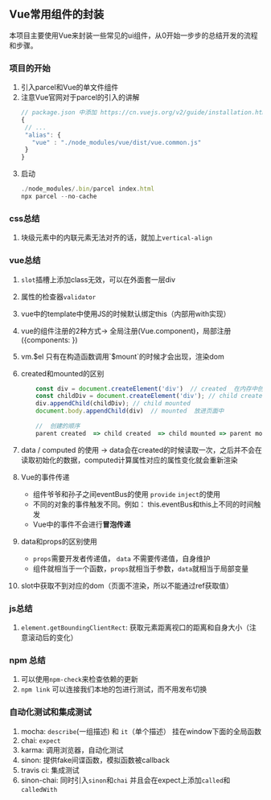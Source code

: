 ## Vue常用组件的封装

本项目主要使用Vue来封装一些常见的ui组件，从0开始一步步的总结开发的流程和步骤。

### 项目的开始
1. 引入parcel和Vue的单文件组件
2. 注意Vue官网对于parcel的引入的讲解
     ```javascript
    // package.json 中添加 https://cn.vuejs.org/v2/guide/installation.html
    {
      // ...
      "alias": {
        "vue" : "./node_modules/vue/dist/vue.common.js"
      }
    }
    ```
3. 启动
    ```javascript
    ./node_modules/.bin/parcel index.html
    npx parcel --no-cache 
    ```

### css总结
1. 块级元素中的内联元素无法对齐的话，就加上`vertical-align`

### vue总结
1. `slot`插槽上添加class无效，可以在外面套一层div
2. 属性的检查器`validator`
3. vue中的template中使用JS的时候默认绑定this（内部用with实现）
4. vue的组件注册的2种方式-> 全局注册(Vue.component)，局部注册({components: })
5. vm.$el 只有在构造函数调用`$mount`的时候才会出现，渲染dom
6. created和mounted的区别 
   ```javascript
       const div = document.createElement('div')  // created  在内存中创建，没有放入dom中
       const childDiv = document.createElement('div'); // child created
       div.appendChild(childDiv); // child mounted
       document.body.appendChild(div)  // mounted  放进页面中
    
       //  创建的顺序
       parent created  => child created  => child mounted => parent mounted 
    ```
7. data / computed 的使用  -> data会在created的时候读取一次，之后并不会在读取初始化的数据，computed计算属性对应的属性变化就会重新渲染
8. Vue的事件传递
    * 组件爷爷和孙子之间eventBus的使用  `provide`  `inject`的使用
    * 不同的对象的事件触发不同。例如： this.eventBus和this上不同的时间触发
    * Vue中的事件不会进行**冒泡传递**
    
9. data和props的区别使用
    * `props`需要开发者传递值， `data` 不需要传递值，自身维护
    * 组件就相当于一个函数，`props`就相当于参数，`data`就相当于局部变量
10. slot中获取不到对应的dom（页面不渲染，所以不能通过ref获取值）

### js总结
1. `element.getBoundingClientRect`: 获取元素距离视口的距离和自身大小（注意滚动后的变化）

### npm 总结

1. 可以使用`npm-check`来检查依赖的更新
2. `npm link` 可以连接我们本地的包进行测试，而不用发布切换

### 自动化测试和集成测试
1. mocha:  `describe`(一组描述) 和 `it`（单个描述） 挂在window下面的全局函数
2. chai: `expect`
3. karma: 调用浏览器，自动化测试
4. sinon: 提供fake间谍函数，模拟函数被callback
5. travis ci: 集成测试
6. sinon-chai: 同时引入`sinon`和`chai`  并且会在expect上添加`called`和`calledWith`
